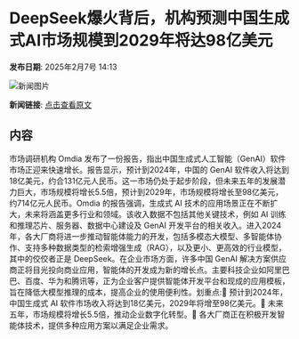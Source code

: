 # DeepSeek爆火背后，机构预测中国生成式AI市场规模到2029年将达98亿美元

**发布日期**: 2025年2月7号 14:13

![新闻图片](https://pic.chinaz.com/picmap/202405161743168014_9.jpg)

**新闻链接**: [点击查看原文](https://www.aibase.com/zh/news/15139)

## 内容

市场调研机构 Omdia 发布了一份报告，指出中国生成式人工智能（GenAI）软件市场正迎来快速增长。报告显示，预计到2024年，中国的 GenAI 软件收入将达到18亿美元，约合131亿元人民币。这一市场仍处于起步阶段，但未来五年的发展潜力巨大，市场规模将增长5.5倍，预计到2029年，市场规模将增长至98亿美元，约714亿元人民币。Omdia 的报告强调，生成式 AI 技术的应用场景正在不断扩大，未来将涵盖更多行业和领域。该收入数据不包括其他关键技术，例如 AI 训练和推理芯片、服务器、数据中心建设及 GenAI 开发平台的相关收入。进入2024年，各大厂商将进一步推动智能体能力的开发，包括多模态大模型、多智能体协作、支持多种数据类型的检索增强生成（RAG），以及更小、更高效的行业模型，其中的佼佼者正是 DeepSeek。在企业市场方面，许多中国 GenAI 解决方案供应商正将目光投向商业应用，智能体的开发成为新的增长点。主要科技企业如阿里巴巴、百度、华为和腾讯等，正为企业客户提供智能体开发平台和现成的应用模板，旨在降低大模型推理的成本，提高企业的使用便利性。划重点:🌟 预计到2024年，中国生成式 AI 软件市场收入将达到18亿美元，2029年将增至98亿美元。🚀 未来五年，市场规模将增长5.5倍，推动企业数字化转型。🤖 各大厂商正在积极开发智能体技术，提供多种应用方案以满足企业需求。
